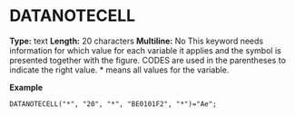 # DATANOTECELL
**Type:** text
**Length:** 20 characters
**Multiline:** No
This keyword needs information for which value for each variable it applies
and the symbol is presented together with the figure. CODES are used in the
parentheses to indicate the right value. * means all values for the variable.

**Example**
```
DATANOTECELL("*", "20", "*", "BE0101F2", "*")="Ae";
```
